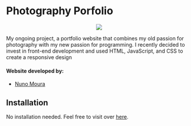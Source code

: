 # Photography Porfolio

<p align="center">
  <a href="https://skillicons.dev">
    <img src="https://skillicons.dev/icons?i=js,html,css,ps" />
  </a>
</p>

My ongoing project, a portfolio website that combines my old passion for photography with my new passion for programming. I recently decided to invest in front-end development and used HTML, JavaScript, and CSS to create a responsive design

#### Website developed by: 
- [Nuno Moura](https://www.linkedin.com/in/namoura/)



## Installation
No installation needed. Feel free to visit over [here](https://namoura.github.io/).

